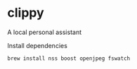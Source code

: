 # clippy
A local personal assistant


Install dependencies

```sh
brew install nss boost openjpeg fswatch
```